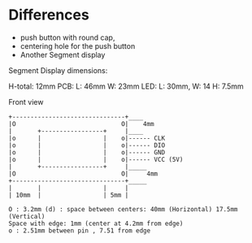 
# Differences

 - push button with round cap, 
 - centering hole for the push button 
 - Another Segment display 
 
 
 Segment Display dimensions: 
  
  
  H-total: 12mm
PCB: 
 L: 46mm
 W: 23mm
LED: L: 30mm, W: 14 H: 7.5mm


Front view
```
+-------------------------------+____
|O                             O|    4mm
|       +-----------------+     |____
|o      |                 |    o|------ CLK 
|o      |                 |    o|------ DIO
|o      |                 |    o|------ GND
|o      |                 |    o|------ VCC (5V)
|       +-----------------+     |_____
|O                             O|     4mm
+-------------------------------+_____
|       |                 |     |
| 10mm  |                 | 5mm |

O : 3.2mm (d) : space between centers: 40mm (Horizontal) 17.5mm (Vertical)
Space with edge: 1mm (center at 4.2mm from edge)
o : 2.51mm between pin , 7.51 from edge 
```
